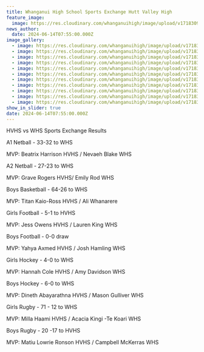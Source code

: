 ```yaml
---
title: Whanganui High School Sports Exchange Hutt Valley High
feature_image:
  image: https://res.cloudinary.com/whanganuihigh/image/upload/v1718309459/News/hvh8.jpg
news_author:
  date: 2024-06-14T07:55:00.000Z
image_gallery:
  - image: https://res.cloudinary.com/whanganuihigh/image/upload/v1718309460/News/hvh9.jpg
  - image: https://res.cloudinary.com/whanganuihigh/image/upload/v1718309459/News/hvh11.jpg
  - image: https://res.cloudinary.com/whanganuihigh/image/upload/v1718309459/News/hvh7.jpg
  - image: https://res.cloudinary.com/whanganuihigh/image/upload/v1718309459/News/hvh10.jpg
  - image: https://res.cloudinary.com/whanganuihigh/image/upload/v1718309458/News/hvh6.jpg
  - image: https://res.cloudinary.com/whanganuihigh/image/upload/v1718309457/News/hvh5.jpg
  - image: https://res.cloudinary.com/whanganuihigh/image/upload/v1718309457/News/hvh2.jpg
  - image: https://res.cloudinary.com/whanganuihigh/image/upload/v1718309456/News/hvh3.jpg
  - image: https://res.cloudinary.com/whanganuihigh/image/upload/v1718309459/News/hvh10.jpg
  - image: https://res.cloudinary.com/whanganuihigh/image/upload/v1718309456/News/hvh4.jpg
  - image: https://res.cloudinary.com/whanganuihigh/image/upload/v1718309456/News/hvh1.jpg
show_in_slider: true
date: 2024-06-14T07:55:00.000Z
---
```

HVHS vs WHS Sports Exchange Results 

A1 Netball - 33-32 to WHS 

MVP: Beatrix Harrison HVHS / Nevaeh Blake WHS 

A2 Netball - 27-23 to WHS 

MVP: Grave Rogers HVHS/ Emily Rod WHS 

Boys Basketball - 64-26 to WHS 

MVP: Titan Kaio-Ross HVHS / Ali Whanarere 

Girls Football - 5-1 to HVHS 

MVP: Jess Owens HVHS / Lauren King WHS 

Boys Football - 0-0 draw 

MVP: Yahya Axmed HVHS / Josh Hamling WHS 

Girls Hockey - 4-0 to WHS 

MVP: Hannah Cole HVHS / Amy Davidson WHS 

Boys Hockey - 6-0 to WHS 

MVP: Dineth Abayarathna HVHS / Mason Gulliver WHS

Girls Rugby - 71 - 12 to WHS 

MVP: Milla Haami HVHS / Acacia Kingi -Te Koari WHS

Boys Rugby - 20 -17 to HVHS 

MVP: Matiu Lowrie Ronson HVHS / Campbell McKerras WHS
